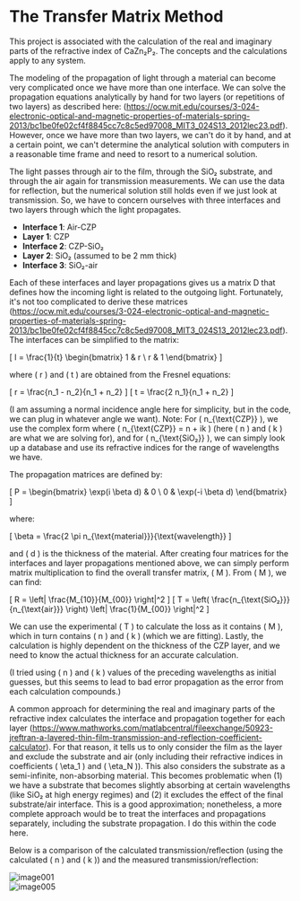 # The Transfer Matrix Method
This project is associated with the calculation of the real and imaginary parts of the refractive index of CaZn₂P₂. The concepts and the calculations apply to any system.

The modeling of the propagation of light through a material can become very complicated once we have more than one interface. We can solve the propagation equations analytically by hand for two layers (or repetitions of two layers) as described here: (https://ocw.mit.edu/courses/3-024-electronic-optical-and-magnetic-properties-of-materials-spring-2013/bc1be0fe02cf4f8845cc7c8c5ed97008_MIT3_024S13_2012lec23.pdf). However, once we have more than two layers, we can't do it by hand, and at a certain point, we can't determine the analytical solution with computers in a reasonable time frame and need to resort to a numerical solution.

The light passes through air to the film, through the SiO₂ substrate, and through the air again for transmission measurements. We can use the data for reflection, but the numerical solution still holds even if we just look at transmission. So, we have to concern ourselves with three interfaces and two layers through which the light propagates.

- **Interface 1**: Air-CZP
- **Layer 1**: CZP
- **Interface 2**: CZP-SiO₂
- **Layer 2**: SiO₂ (assumed to be 2 mm thick)
- **Interface 3**: SiO₂-air

Each of these interfaces and layer propagations gives us a matrix D that defines how the incoming light is related to the outgoing light. Fortunately, it's not too complicated to derive these matrices (https://ocw.mit.edu/courses/3-024-electronic-optical-and-magnetic-properties-of-materials-spring-2013/bc1be0fe02cf4f8845cc7c8c5ed97008_MIT3_024S13_2012lec23.pdf). The interfaces can be simplified to the matrix:

\[
I = \frac{1}{t} \begin{bmatrix} 1 & r \\ r & 1 \end{bmatrix}
\]

where \( r \) and \( t \) are obtained from the Fresnel equations:

\[
r = \frac{n_1 - n_2}{n_1 + n_2}
\]
\[
t = \frac{2 n_1}{n_1 + n_2}
\]

(I am assuming a normal incidence angle here for simplicity, but in the code, we can plug in whatever angle we want). Note: For \( n_{\text{CZP}} \), we use the complex form where \( n_{\text{CZP}} = n + ik \) (here \( n \) and \( k \) are what we are solving for), and for \( n_{\text{SiO₂}} \), we can simply look up a database and use its refractive indices for the range of wavelengths we have.

The propagation matrices are defined by:

\[
P = \begin{bmatrix} \exp(i \beta d) & 0 \\ 0 & \exp(-i \beta d) \end{bmatrix}
\]

where:

\[
\beta = \frac{2 \pi n_{\text{material}}}{\text{wavelength}}
\]

and \( d \) is the thickness of the material. After creating four matrices for the interfaces and layer propagations mentioned above, we can simply perform matrix multiplication to find the overall transfer matrix, \( M \). From \( M \), we can find:

\[
R = \left| \frac{M_{10}}{M_{00}} \right|^2
\]
\[
T = \left( \frac{n_{\text{SiO₂}}}{n_{\text{air}}} \right) \left| \frac{1}{M_{00}} \right|^2
\]

We can use the experimental \( T \) to calculate the loss as it contains \( M \), which in turn contains \( n \) and \( k \) (which we are fitting). Lastly, the calculation is highly dependent on the thickness of the CZP layer, and we need to know the actual thickness for an accurate calculation.

(I tried using \( n \) and \( k \) values of the preceding wavelengths as initial guesses, but this seems to lead to bad error propagation as the error from each calculation compounds.)

A common approach for determining the real and imaginary parts of the refractive index calculates the interface and propagation together for each layer (https://www.mathworks.com/matlabcentral/fileexchange/50923-jreftran-a-layered-thin-film-transmission-and-reflection-coefficient-calculator). For that reason, it tells us to only consider the film as the layer and exclude the substrate and air (only including their refractive indices in coefficients \( \eta_1 \) and \( \eta_N \)). This also considers the substrate as a semi-infinite, non-absorbing material. This becomes problematic when (1) we have a substrate that becomes slightly absorbing at certain wavelengths (like SiO₂ at high energy regimes) and (2) it excludes the effect of the final substrate/air interface. This is a good approximation; nonetheless, a more complete approach would be to treat the interfaces and propagations separately, including the substrate propagation. I do this within the code here.

Below is a comparison of the calculated transmission/reflection (using the calculated \( n \) and \( k \)) and the measured transmission/reflection:

![image001](https://github.com/user-attachments/assets/74736398-a193-4cc9-9583-1f9e2b88248e)  
![image005](https://github.com/user-attachments/assets/40f874a0-e81d-4a5a-9e1e-8f39bf72ee08)
